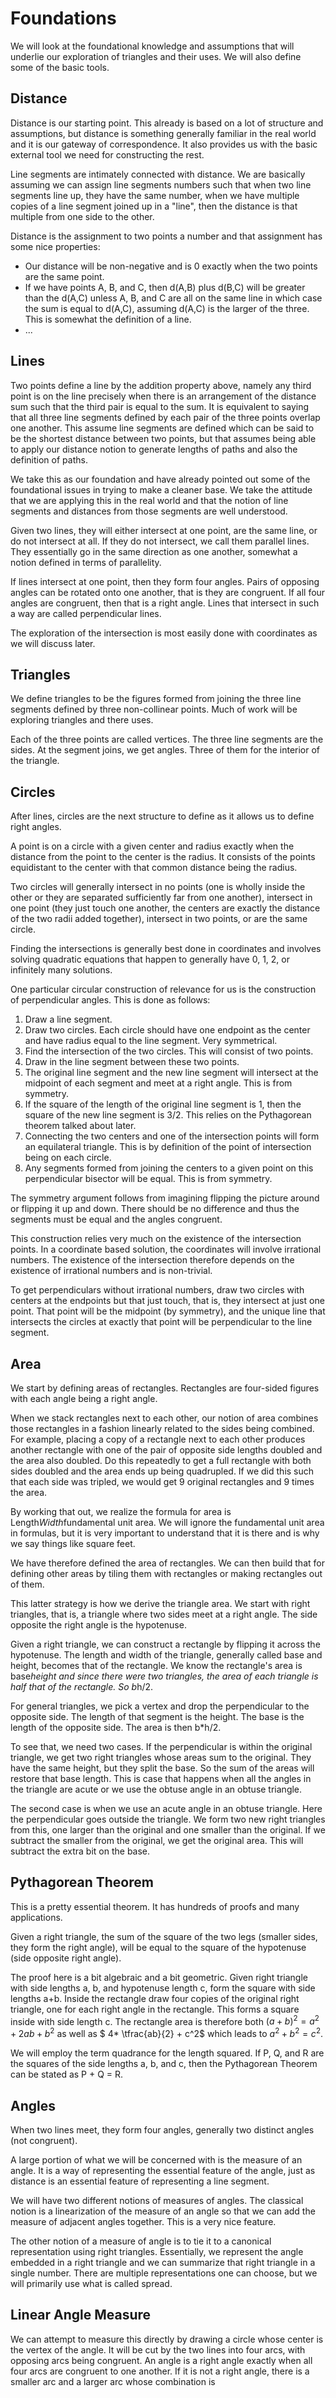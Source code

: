 # Foundations

We will look at the foundational knowledge and assumptions that will underlie
our exploration of triangles and their uses. We will also define some of the
basic tools. 

##  Distance

Distance is our starting point. This already is based on a lot of structure
and assumptions, but distance is something generally familiar in the real
world and it is our gateway of correspondence. It also provides us with the
basic external tool we need for constructing the rest. 

Line segments are intimately connected with distance. We are basically
assuming we can assign line segments numbers such that when two line segments
line up, they have the same number, when we have multiple copies of a line
segment joined up in a "line", then the distance is that multiple from one
side to the other. 

Distance is the assignment to two points a number and that assignment has some
nice properties: 

* Our distance will be non-negative and is 0 exactly when the two points are the same
  point. 
* If we have points A, B, and C, then d(A,B) plus d(B,C) will be greater than
  the d(A,C) unless A, B, and C are all on the same line in which case the sum
  is equal to d(A,C), assuming d(A,C) is the larger of the three. This is
  somewhat the definition of a line. 
* ...

## Lines

Two points define a line by the addition property above, namely any third
point is on the line precisely when there is an arrangement of the distance
sum such that the third pair is equal to the sum. It is equivalent to
saying that all three line segments defined by each pair of the three points
overlap one another. This assume line segments are defined which can be said
to be the shortest distance between two points, but that assumes being able to
apply our distance notion to generate lengths of paths and also the definition
of paths. 

We take this as our foundation and have already pointed out some of the
foundational issues in trying to make a cleaner base. We take the attitude
that we are applying this in the real world and that the notion of line
segments and distances from those segments are well understood. 

Given two lines, they will either intersect at one point, are the same line,
or do not intersect at all. If they do not intersect, we call them parallel
lines. They essentially go in the same direction as one another, somewhat a
notion defined in terms of parallelity. 

If lines intersect at one point, then they form four angles. Pairs of opposing
angles can be rotated onto one another, that is they are congruent. If all
four angles are congruent, then that is a right angle. Lines that intersect in
such a way are called perpendicular lines. 

The exploration of the intersection is most easily done with coordinates as we
will discuss later. 

## Triangles

We define triangles to be the figures formed from joining the three line
segments defined by three non-collinear points. Much of work will be exploring
triangles and there uses. 

Each of the three points are called vertices. The three line segments are the
sides. At the segment joins, we get angles. Three of them for the interior of
the triangle. 

## Circles

After lines, circles are the next structure to define as it allows us to define 
right angles. 

A point is on a circle with a given center and radius exactly when the
distance from the point to the center is the radius. It consists of the points
equidistant to the center with that common distance being the radius. 

Two circles will generally intersect in no points (one is wholly inside the
other or they are separated sufficiently far from one another), intersect in
one point (they just touch one another, the centers are exactly the distance
of the two radii added together), intersect in two points, or are the same
circle. 

Finding the intersections is generally best done in coordinates and involves
solving quadratic equations that happen to generally have 0, 1, 2, or
infinitely many solutions. 

One particular circular construction of relevance for us is the construction
of perpendicular angles. This is done as follows: 

1. Draw a line segment.
2. Draw two circles. Each circle should have one endpoint as the center and
   have radius equal to the line segment. Very symmetrical.
3. Find the intersection of the two circles. This will consist of two points.
4. Draw in the line segment between these two points. 
5. The original line segment and the new line segment will intersect at the
   midpoint of each segment and meet at a right angle. This is from symmetry.
6. If the square of the length of the original line segment is 1, then the
   square of the new line segment is 3/2. This relies on the Pythagorean
   theorem talked about later. 
7. Connecting the two centers and one of the intersection points will form an
   equilateral triangle. This is by definition of the point of intersection
   being on each circle. 
8. Any segments formed from joining the centers to a given point on this perpendicular bisector will be equal. This is from symmetry. 

The symmetry argument follows from imagining flipping the picture around or
flipping it up and down. There should be no difference and thus the segments
must be equal and the angles congruent. 

This construction relies very much on the existence of the intersection
points. In a coordinate based solution, the coordinates will involve
irrational numbers. The existence of the intersection therefore depends on the
existence of irrational numbers and is non-trivial. 

To get perpendiculars without irrational numbers, draw two circles with
centers at the endpoints but that just touch, that is, they intersect at
just one point. That point will be the midpoint (by symmetry), and the unique
line that intersects the circles at exactly that point will be perpendicular
to the line segment. 

## Area

We start by defining areas of rectangles. Rectangles are four-sided figures
with each angle being a right angle. 

When we stack rectangles next to each other, our notion of area combines those
rectangles in a fashion linearly related to the sides being combined. For
example, placing a copy of a rectangle next to each other produces another rectangle
with one of the pair of opposite side lengths doubled and the area also doubled. Do this
repeatedly to get a full rectangle with both sides doubled and the area ends
up being quadrupled. If we did this such that each side was tripled, we would
get 9 original rectangles and 9 times the area. 

By working that out, we realize the formula for area is  Length*Width*fundamental unit
area. We will ignore the fundamental unit area in formulas, but it is very
important to understand that it is there and is why we say things like square
feet. 

We have therefore defined the area of rectangles. We can then build that for
defining other areas by tiling them with rectangles or making rectangles out
of them. 

This latter strategy is how we derive the triangle area. We start with right
triangles, that is, a triangle where two sides meet at a right angle. The side
opposite the right angle is the hypotenuse. 

Given a right triangle, we can construct a rectangle by flipping it across the
hypotenuse. The length and width of the triangle, generally called base and
height, becomes that of the rectangle. We know the rectangle's area is
base*height and since there were two triangles, the area of each triangle is
half that of the rectangle. So b*h/2. 

For general triangles, we pick a vertex and drop the perpendicular to the
opposite side. The length of that segment is the height. The base is the
length of the opposite side. The area is then b*h/2.  

To see that, we need two cases. If the perpendicular is within the original
triangle, we get two right triangles whose areas sum to the original. They
have the same height, but they split the base. So the sum of the areas will
restore that base length. This is case that happens when all the angles in the
triangle are acute or we use the obtuse angle in an obtuse triangle. 

The
second case is when we use an acute angle in an obtuse triangle. Here the
perpendicular goes outside the triangle. We form two new right triangles from
this, one larger than the original and one smaller than the original. If we
subtract the smaller from the original, we get the original area. This will
subtract the extra bit on the base. 

## Pythagorean Theorem

This is a pretty essential theorem.  It has hundreds of proofs and many
applications. 

Given a right triangle, the sum of the square of the two legs (smaller sides, they form the
right angle), will be equal to the square of the hypotenuse (side opposite
right angle).  

The proof here is a bit algebraic and a bit geometric. Given right triangle
with side lengths a, b, and hypotenuse length c, form the square with side lengths a+b. Inside
the rectangle draw four copies of the original right triangle, one for each
right angle in the rectangle. This forms a square inside with side length c.
The rectangle area is therefore both $(a+b)^2 = a^2 + 2ab + b^2$ as well as $
4* \tfrac{ab}{2} + c^2$ which leads to $a^2 + b^2 = c^2$. 

We will employ the term quadrance for the length squared. If P, Q, and R are
the squares of the side lengths a, b, and c,  then the Pythagorean Theorem can
be stated as  P + Q = R.  

## Angles

When two lines meet, they form four angles, generally two distinct angles (not
congruent). 

A large portion of what we will be concerned with is the measure of an angle.
It is a way of representing the essential feature of the angle, just as
distance is an essential feature of representing a line segment. 

We will have two different notions of measures of angles. The classical notion
is a linearization of the measure of an angle so that we can add the measure
of adjacent angles together. This is a very nice feature. 

The other notion of a measure of angle is to tie it to a canonical
representation using right triangles. Essentially, we represent the angle
embedded in a right triangle and we can summarize that right triangle in a
single number. There are multiple representations one can choose, but we will
primarily use what is called spread.  

## Linear Angle Measure

We can attempt to measure this directly by drawing a circle whose center is
the vertex of the angle. It will be cut by the two lines into four arcs,
with opposing arcs being congruent. An angle is a right angle exactly when all four arcs are
congruent to one another. If it is not a right angle, there is a smaller arc
and a larger arc whose combination is 


